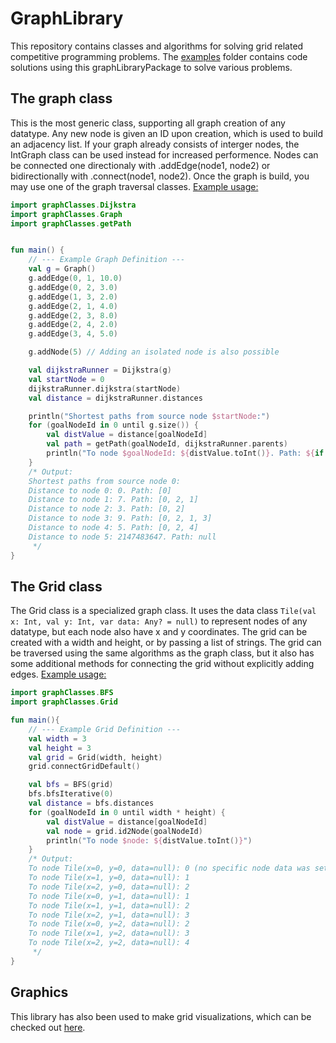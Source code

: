 # GraphLibrary

This repository contains classes and algorithms for solving grid related competitive programming problems. The [examples](src/main/kotlin/examples) folder contains code solutions using this graphLibraryPackage to solve various problems. 

## The graph class
This is the most generic class, supporting all graph creation of any datatype. Any new node is given an ID upon creation,
which is used to build an adjacency list. If your graph already consists of interger nodes, the IntGraph class can be used instead for increased performence.
Nodes can be connected one directionaly with .addEdge(node1, node2) or bidirectionally with .connect(node1, node2).
Once the graph is build, you may use one of the graph traversal classes. [Example usage:](src/main/kotlin/examples/GraphExample.kt)

```kotlin
import graphClasses.Dijkstra
import graphClasses.Graph
import graphClasses.getPath


fun main() {
    // --- Example Graph Definition ---
    val g = Graph()
    g.addEdge(0, 1, 10.0)
    g.addEdge(0, 2, 3.0)
    g.addEdge(1, 3, 2.0)
    g.addEdge(2, 1, 4.0)
    g.addEdge(2, 3, 8.0)
    g.addEdge(2, 4, 2.0)
    g.addEdge(3, 4, 5.0)

    g.addNode(5) // Adding an isolated node is also possible

    val dijkstraRunner = Dijkstra(g)
    val startNode = 0
    dijkstraRunner.dijkstra(startNode)
    val distance = dijkstraRunner.distances

    println("Shortest paths from source node $startNode:")
    for (goalNodeId in 0 until g.size()) {
        val distValue = distance[goalNodeId]
        val path = getPath(goalNodeId, dijkstraRunner.parents)
        println("To node $goalNodeId: ${distValue.toInt()}. Path: ${if (distValue < Int.MAX_VALUE) path else null}")
    }
    /* Output:
    Shortest paths from source node 0:
    Distance to node 0: 0. Path: [0]
    Distance to node 1: 7. Path: [0, 2, 1]
    Distance to node 2: 3. Path: [0, 2]
    Distance to node 3: 9. Path: [0, 2, 1, 3]
    Distance to node 4: 5. Path: [0, 2, 4]
    Distance to node 5: 2147483647. Path: null
     */
}
```

## The Grid class
The Grid class is a specialized graph class. It uses the data class ```Tile(val x: Int, val y: Int, var data: Any? = null)```
to represent nodes of any datatype, but each node also have x and y coordinates.
The grid can be created with a width and height, or by passing a list of strings.
The grid can be traversed using the same algorithms as the graph class,
but it also has some additional methods for connecting the grid without explicitly adding edges. [Example usage:](src/main/kotlin/examples/GridExample.kt)

```kotlin
import graphClasses.BFS
import graphClasses.Grid

fun main(){
    // --- Example Grid Definition ---
    val width = 3
    val height = 3
    val grid = Grid(width, height)
    grid.connectGridDefault()

    val bfs = BFS(grid)
    bfs.bfsIterative(0)
    val distance = bfs.distances
    for (goalNodeId in 0 until width * height) {
        val distValue = distance[goalNodeId]
        val node = grid.id2Node(goalNodeId)
        println("To node $node: ${distValue.toInt()}")
    }
    /* Output:
    To node Tile(x=0, y=0, data=null): 0 (no specific node data was set)
    To node Tile(x=1, y=0, data=null): 1
    To node Tile(x=2, y=0, data=null): 2
    To node Tile(x=0, y=1, data=null): 1
    To node Tile(x=1, y=1, data=null): 2
    To node Tile(x=2, y=1, data=null): 3
    To node Tile(x=0, y=2, data=null): 2
    To node Tile(x=1, y=2, data=null): 3
    To node Tile(x=2, y=2, data=null): 4
     */
}
```

## Graphics
This library has also been used to make grid visualizations, which can be checked out [here](https://github.com/Norskeaksel/GridGraphics/).